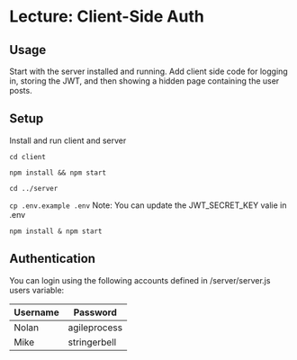 # Lecture: Client-Side Auth

## Usage
Start with the server installed and running. Add client side code for logging in, storing the JWT, and then showing a hidden page containing the user posts.

## Setup
Install and run client and server

`cd client`

`npm install && npm start`

`cd ../server`

`cp .env.example .env` Note: You can update the JWT_SECRET_KEY valie in .env

`npm install & npm start`

## Authentication
You can login using the following accounts defined in /server/server.js users variable:


|Username|Password  |
|--|--|
| Nolan | agileprocess |
| Mike | stringerbell |
